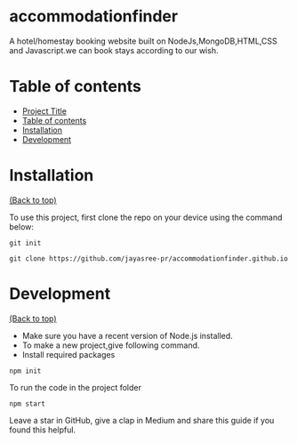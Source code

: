 # accommodationfinder

A hotel/homestay booking website built on NodeJs,MongoDB,HTML,CSS and Javascript.we can book stays according to our wish.

# Table of contents

- [Project Title](#project-title)
- [Table of contents](#table-of-contents)
- [Installation](#installation)
- [Development](#development)

# Installation
[(Back to top)](#table-of-contents)

To use this project, first clone the repo on your device using the command below:

```
git init
```

```
git clone https://github.com/jayasree-pr/accommodationfinder.github.io
```


# Development
[(Back to top)](#table-of-contents)

- Make sure you have a recent version of Node.js installed.
- To make a new project,give following command.
- Install required packages

```
npm init 
```

To run the code in the project folder

```
npm start
```


Leave a star in GitHub, give a clap in Medium and share this guide if you found this helpful.

